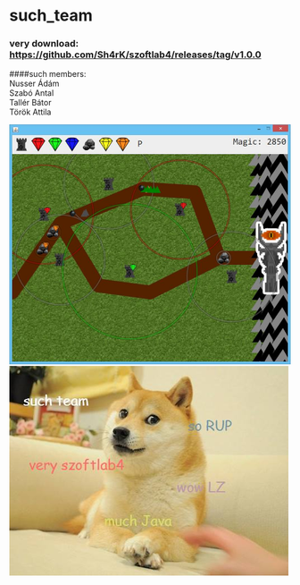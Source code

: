 such_team
=========
### very download: https://github.com/Sh4rK/szoftlab4/releases/tag/v1.0.0  ###
####such members:  
Nusser Ádám  
Szabó Antal  
Tallér Bátor  
Török Attila  

![Screenshot](/screenshots/gameplay.jpg?raw=true)
![Screenshot](/screenshots/very.jpg?raw=true)
